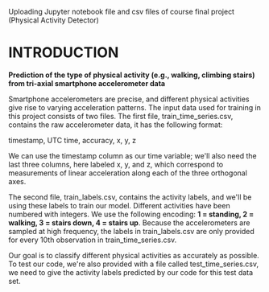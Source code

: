 Uploading Jupyter notebook file and csv files of course final project (Physical Activity Detector)
# INTRODUCTION
**Prediction of the type of physical activity (e.g., walking, climbing stairs) from tri-axial smartphone accelerometer data**

Smartphone accelerometers are precise, and different physical activities give rise to varying acceleration patterns. The input data used for training in this project consists of two files. The first file, train_time_series.csv, contains the raw accelerometer data, it has the following format:

timestamp, UTC time, accuracy, x, y, z

We can use the timestamp column as our time variable; we'll also need the last three columns, here labeled x, y, and z, which correspond to measurements of linear acceleration along each of the three orthogonal axes.

The second file, train_labels.csv, contains the activity labels, and we'll be using these labels to train our model. Different activities have been numbered with integers. We use the following encoding: **1 = standing, 2 = walking, 3 = stairs down, 4 = stairs up**. Because the accelerometers are sampled at high frequency, the labels in train_labels.csv are only provided for every 10th observation in train_time_series.csv.

Our goal is to classify different physical activities as accurately as possible. To test our code, we're also provided with a file called test_time_series.csv, we need to give the activity labels predicted by our code for this test data set.
